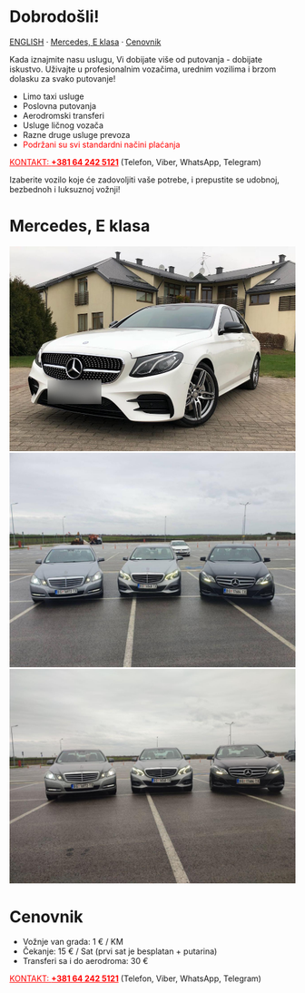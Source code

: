 # Dobrodošli!

[ENGLISH](/en) · [Mercedes, E klasa](#mercedes-e-klasa) · [Cenovnik](#cenovnik)

Kada iznajmite nasu uslugu, Vi dobijate više od putovanja - dobijate iskustvo.
Uživajte u profesionalnim vozačima, urednim vozilima i brzom dolasku za svako putovanje!

- Limo taxi usluge
- Poslovna putovanja
- Aerodromski transferi
- Usluge ličnog vozača
- Razne druge usluge prevoza
- <a style="color:red">Podržani su svi standardni načini plaćanja</a>

<a href="tel:+381642425121" style="color:red">KONTAKT: <strong>+381 64 242 5121</strong></a> (Telefon, Viber, WhatsApp, Telegram)

Izaberite vozilo koje će zadovoljiti vaše potrebe, i prepustite se udobnoj, bezbednoh i luksuznoj vožnji!

# Mercedes, E klasa

![](images/005.jpg)
![](images/photo_2023-03-28_19-59-29.jpg)
![](images/photo_2023-03-28_19-59-50.jpg)

# Cenovnik

- Vožnje van grada: 1 € / KM
- Čekanje: 15 € / Sat (prvi sat je besplatan + putarina)
- Transferi sa i do aerodroma: 30 €

<a href="tel:+381642425121" style="color:red">KONTAKT: <strong>+381 64 242 5121</strong></a> (Telefon, Viber, WhatsApp, Telegram)
